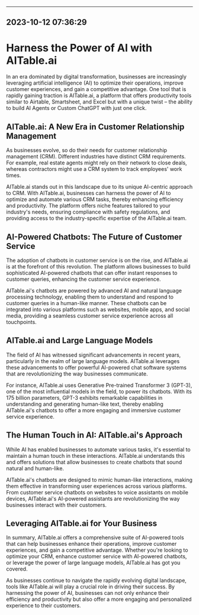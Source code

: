 

---------------------------------------------
2023-10-12 07:36:29
---------------------------------------------

# Harness the Power of AI with AITable.ai

In an era dominated by digital transformation, businesses are increasingly leveraging artificial intelligence (AI) to optimize their operations, improve customer experiences, and gain a competitive advantage. One tool that is rapidly gaining traction is AITable.ai, a platform that offers productivity tools similar to Airtable, Smartsheet, and Excel but with a unique twist – the ability to build AI Agents or Custom ChatGPT with just one click.

## AITable.ai: A New Era in Customer Relationship Management

As businesses evolve, so do their needs for customer relationship management (CRM). Different industries have distinct CRM requirements. For example, real estate agents might rely on their network to close deals, whereas contractors might use a CRM system to track employees' work times.

AITable.ai stands out in this landscape due to its unique AI-centric approach to CRM. With AITable.ai, businesses can harness the power of AI to optimize and automate various CRM tasks, thereby enhancing efficiency and productivity. The platform offers niche features tailored to your industry's needs, ensuring compliance with safety regulations, and providing access to the industry-specific expertise of the AITable.ai team.

## AI-Powered Chatbots: The Future of Customer Service

The adoption of chatbots in customer service is on the rise, and AITable.ai is at the forefront of this revolution. The platform allows businesses to build sophisticated AI-powered chatbots that can offer instant responses to customer queries, enhancing the customer service experience.

AITable.ai's chatbots are powered by advanced AI and natural language processing technology, enabling them to understand and respond to customer queries in a human-like manner. These chatbots can be integrated into various platforms such as websites, mobile apps, and social media, providing a seamless customer service experience across all touchpoints.

## AITable.ai and Large Language Models

The field of AI has witnessed significant advancements in recent years, particularly in the realm of large language models. AITable.ai leverages these advancements to offer powerful AI-powered chat software systems that are revolutionizing the way businesses communicate.

For instance, AITable.ai uses Generative Pre-trained Transformer 3 (GPT-3), one of the most influential models in the field, to power its chatbots. With its 175 billion parameters, GPT-3 exhibits remarkable capabilities in understanding and generating human-like text, thereby enabling AITable.ai's chatbots to offer a more engaging and immersive customer service experience.

## The Human Touch in AI: AITable.ai's Approach

While AI has enabled businesses to automate various tasks, it's essential to maintain a human touch in these interactions. AITable.ai understands this and offers solutions that allow businesses to create chatbots that sound natural and human-like.

AITable.ai's chatbots are designed to mimic human-like interactions, making them effective in transforming user experiences across various platforms. From customer service chatbots on websites to voice assistants on mobile devices, AITable.ai's AI-powered assistants are revolutionizing the way businesses interact with their customers.

## Leveraging AITable.ai for Your Business

In summary, AITable.ai offers a comprehensive suite of AI-powered tools that can help businesses enhance their operations, improve customer experiences, and gain a competitive advantage. Whether you're looking to optimize your CRM, enhance customer service with AI-powered chatbots, or leverage the power of large language models, AITable.ai has got you covered.

As businesses continue to navigate the rapidly evolving digital landscape, tools like AITable.ai will play a crucial role in driving their success. By harnessing the power of AI, businesses can not only enhance their efficiency and productivity but also offer a more engaging and personalized experience to their customers.